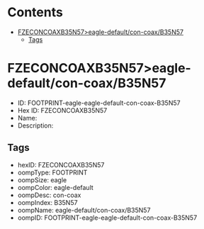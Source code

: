 



Contents
========

* [FZECONCOAXB35N57>eagle-default/con-coax/B35N57](#fzeconcoaxb35n57eagle-defaultcon-coaxb35n57)
	* [Tags](#tags)

# FZECONCOAXB35N57>eagle-default/con-coax/B35N57

- ID: FOOTPRINT-eagle-eagle-default-con-coax-B35N57
- Hex ID: FZECONCOAXB35N57
- Name: 
- Description: 

## Tags

- hexID: FZECONCOAXB35N57
- oompType: FOOTPRINT
- oompSize: eagle
- oompColor: eagle-default
- oompDesc: con-coax
- oompIndex: B35N57
- oompName: eagle-default/con-coax/B35N57
- oompID: FOOTPRINT-eagle-eagle-default-con-coax-B35N57
